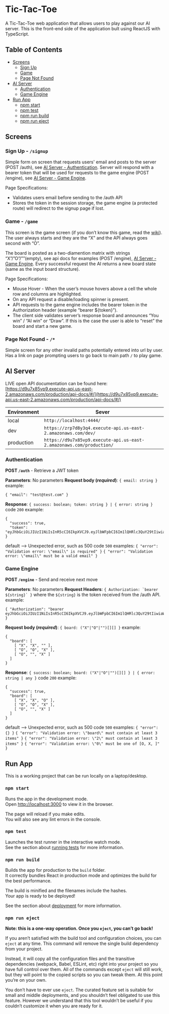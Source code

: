 # Tic-Tac-Toe
A Tic-Tac-Toe web application that allows users to play against our AI server. This is the front-end side of the application bult using ReactJS with TypeScript.

## Table of Contents
- [Screens](#screens)
    - [Sign Up](#sign-up)
    - [Game](#game)
    - [Page Not Found](#page-not-found)
-  [AI Server](#ai-server)
    - [Authentication](#authentication)
    - [Game Engine](#game-engine)
-  [Run App](#run-app)
    - [npm start](#npm-start)
    - [npm test](#npm-test)
    - [npm run build](#npm-run-build)
    - [npm run eject](#npm-run-eject)

## Screens

### Sign Up - `/signup`

Simple form on screen that requests users' email and posts to the server (POST /auth), see [AI Server - Authentication](#authentication).
Server will respond with a bearer token that will be used for requests to the game engine (POST /engine), see [AI Server - Game Engine](#game-engine).

Page Specifications:
- Validates users email before sending to the /auth API
- Stores the token in the session storage, the game engine (a protected route) will redirect to the signup page if lost.

### Game - `/game`

This screen is the game screen (if you don’t know this game, read the [wiki](https://en.wikipedia.org/wiki/Tic-tac-toe)). The user always starts and they are the “X” and the API always goes second with “O”. 

The board is posted as a two-diamention matrix with strings “X”/”O”/””(empty), see api docs for examples
(POST /engine), [AI Server - Game Engine](#game-engine). Every successful request the AI returns a new board state (same as the input board structure).

Page Specifications:
- Mouse Hover - When the user’s mouse hovers above a cell the whole row and columns are highlighted.
- On any API request a disable/loading spinner is present.
- API requests to the game engine includes the bearer token in the Authorization header (example “bearer ${token}”).
- The client side validates server’s response board and announces “You win” / “AI win” or “Draw”. If this is the case the user is  able to “reset” the board and start a new game.

### Page Not Found - `/*`

Simple screen for any other invalid paths potentially entered into url by user. Has a link on page prompting users to go back to main path `/` to play game. 

## AI Server

LIVE open API documentation can be found here:
[https://d9u7x85vp9.execute-api.us-east-2.amazonaws.com/production/api-docs/#/](https://d9u7x85vp9.execute-api.us-east-2.amazonaws.com/production/api-docs/#/)

|Environment|Sever|
|-----------|-----|
|local      |`http://localhost:4444/`|
|dev        |`https://zrp7d8y3q4.execute-api.us-east-2.amazonaws.com/dev/`|
|production |`https://d9u7x85vp9.execute-api.us-east-2.amazonaws.com/production/`|

### Authentication

**POST `/auth`** - Retrieve a JWT token

**Parameters**: No parameters
**Request body (*required*)**: `{ email: string }`
example:
```
{ "email": "test@test.com" }
```
**Response**: `{ success: boolean; token: string } | { error: string }`
code `200` example:
```
{
  "success": true,
  "token": "eyJhbGciOiJIUzI1NiIsInR5cCI6IkpXVCJ9.eyJlbWFpbCI6Im1lQHRlc3QuY29tIiwiaWF0IjoxNjEwNzIwNjQ2fQ.neIqTt4NXt9D8DLGmW__so6oVEbJ9Qg9jhs441PaFfI"
}
```
default  --> Unexpected error, such as 500
code `500` examples:
`{ "error": "Validation error: \"email\" is required" }`
`{ "error": "Validation error: \"email\" must be a valid email" }`


### Game Engine

**POST `/engine`** - Send and receive next move

**Parameters**: No parameters
**Request Headers**: ```{ Authorization: `bearer ${string}` }``` where the `${string}` is the token received from the /auth API.
example: 
```
{ "Authorization": "bearer eyJhbGciOiJIUzI1NiIsInR5cCI6IkpXVCJ9.eyJlbWFpbCI6Im1lQHRlc3QuY29tIiwiaWF0IjoxNjEwNzIwNjQ2fQ.neIqTt4NXt9D8DLGmW__so6oVEbJ9Qg9jhs441PaFfI" }
```
**Request body (*required*)**: `{ board: ("X"|"O"|"")[][] }`
example:
```
{
  "board": [
    [ "X", "X", "" ],
    [ "O", "O", "X" ],
    [ "O", "", "X" ]
  ]
}
```
**Response**: `{ success: boolean; board: ("X"|"O"|"")[][] } | { error: string | any }`
code `200` example:
```
{
  "success": true,
  "board": [
    [ "X", "X", "O" ],
    [ "O", "O", "X" ],
    [ "O", "", "X" ]
  ]
}
```
default  --> Unexpected error, such as 500
code `500` examples:
`{ "error": {} }`
`{ "error": "Validation error: \"board\" must contain at least 3 items" }`
`{ "error": "Validation error: \"2\" must contain at least 3 items" }`
`{ "error": "Validation error: \"0\" must be one of [O, X, ]" }`

## Run App

This is a working project that can be run locally on a laptop/desktop. 

### `npm start`

Runs the app in the development mode.\
Open [http://localhost:3000](http://localhost:3000) to view it in the browser.

The page will reload if you make edits.\
You will also see any lint errors in the console.

### `npm test`

Launches the test runner in the interactive watch mode.\
See the section about [running tests](https://facebook.github.io/create-react-app/docs/running-tests) for more information.

### `npm run build`

Builds the app for production to the `build` folder.\
It correctly bundles React in production mode and optimizes the build for the best performance.

The build is minified and the filenames include the hashes.\
Your app is ready to be deployed!

See the section about [deployment](https://facebook.github.io/create-react-app/docs/deployment) for more information.

### `npm run eject`

**Note: this is a one-way operation. Once you `eject`, you can’t go back!**

If you aren’t satisfied with the build tool and configuration choices, you can `eject` at any time. This command will remove the single build dependency from your project.

Instead, it will copy all the configuration files and the transitive dependencies (webpack, Babel, ESLint, etc) right into your project so you have full control over them. All of the commands except `eject` will still work, but they will point to the copied scripts so you can tweak them. At this point you’re on your own.

You don’t have to ever use `eject`. The curated feature set is suitable for small and middle deployments, and you shouldn’t feel obligated to use this feature. However we understand that this tool wouldn’t be useful if you couldn’t customize it when you are ready for it.
